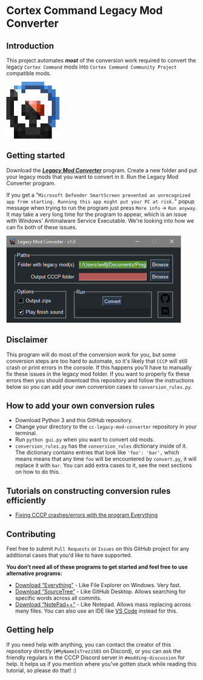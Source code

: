 # Cortex Command Legacy Mod Converter

## Introduction
This project automates ***most*** of the conversion work required to convert the legacy `Cortex Command` mods into `Cortex Command Community Project` compatible mods.

![project-icon](media/cclmc-icon.png)

## Getting started
Download the [***Legacy Mod Converter***](http://www.mediafire.com/file/b2qdhe55b1ggy73/Legacy_Mod_Converter.exe/file) program. Create a new folder and put your legacy mods that you want to convert in it. Run the Legacy Mod Converter program.

If you get a "`Microsoft Defender SmartScreen prevented an unrecognized app from starting. Running this app might put your PC at risk.`" popup message when trying to run the program just press `More info` -> `Run anyway`. It may take a very long time for the program to appear, which is an issue with Windows' Antimalware Service Executable. We're looking into how we can fix both of these issues.

![Legacy mod converter program screenshot](media/cclmc-screenshot.png)

## Disclaimer
This program will do most of the conversion work for you, but some conversion steps are too hard to automate, so it's likely that `CCCP` will still crash or print errors in the console. If this happens you'll have to manually fix these issues in the legacy mod folder. If you want to properly fix these errors then you should download this repository and follow the instructions below so you can add your own conversion cases to `conversion_rules.py`.

## How to add your own conversion rules
* Download Python 3 and this GitHub repository.
* Change your directory to the `cc-legacy-mod-converter` repository in your terminal.
* Run `python gui.py` when you want to convert old mods.
* `conversion_rules.py` has the `conversion_rules` dictionary inside of it. The dictionary contains entries that look like `'foo': 'bar',` which means means that any time `foo` will be encountered by `convert.py`, it will replace it with `bar`. You can add extra cases to it, see the next sections on how to do this.

## Tutorials on constructing conversion rules efficiently
* [Fixing CCCP crashes/errors with the program Everything](https://github.com/cortex-command-community/Cortex-Command-Legacy-Mod-Converter/wiki/Fixing-CCCP-crashes-errors-with-the-program-Everything)

## Contributing
Feel free to submit `Pull Requests` or `Issues` on this GitHub project for any additional cases that you'd like to have supported.

**You don’t need all of these programs to get started and feel free to use alternative programs:**
* [Download “Everything”](https://voidtools.com/) - Like File Explorer on Windows. Very fast.
* [Download “SourceTree”](https://www.sourcetreeapp.com/) - Like GitHub Desktop. Allows searching for specific words across all commits.
* [Download “NotePad++”](https://notepad-plus-plus.org/downloads/) - Like Notepad. Allows mass replacing across many files. You can also use an IDE like [VS Code](https://code.visualstudio.com/) instead for this.

## Getting help
If you need help with anything, you can contact the creator of this repository directly (`#MyNameIsTrez1585` on Discord), or you can ask the friendly regulars in the CCCP Discord server in `#modding-discussion` for help. It helps us if you mention where you've gotten stuck while reading this tutorial, so please do that! :)